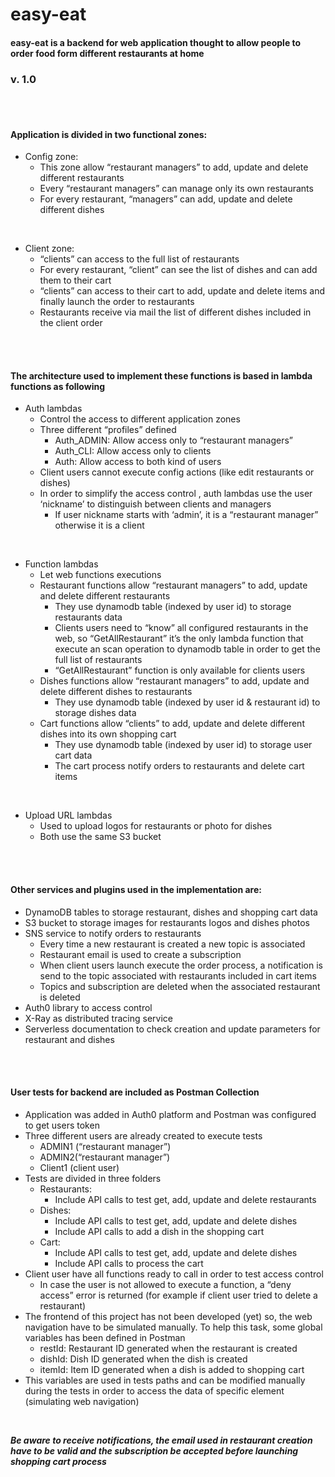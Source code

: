 # easy-eat


#### easy-eat is a backend for web application thought to allow people to order food form different restaurants at home
### **v. 1.0**  
<br>    
<br> 

    
#### Application is divided in two functional zones:

* Config zone:
  - This zone allow “restaurant managers” to add, update and delete different restaurants
  - Every “restaurant managers” can manage only its own restaurants
  - For every restaurant, “managers” can add, update and delete different dishes
<br>

* Client zone:
  - “clients” can access to the full list of restaurants
  - For every restaurant, “client” can see the list of dishes and can add them to their cart
  - “clients” can access to their cart to add, update and delete items and finally launch the order to restaurants
  - Restaurants receive via mail the list of different dishes included in the client order

<br>    
<br> 
    
#### The architecture used to implement these functions is based in lambda functions as following

 

* Auth lambdas
  - Control the access to different application zones
  - Three different “profiles” defined
    - Auth_ADMIN: Allow access only to “restaurant managers”
    - Auth_CLI: Allow access only to clients
    - Auth: Allow access to both kind of users
  - Client users cannot execute config actions (like edit restaurants or dishes)
  - In order to simplify the access control , auth lambdas use the user ‘nickname’ to distinguish between clients and managers
    - If user nickname starts with ‘admin’, it is a “restaurant manager” otherwise it is a client

 <br> 
 
* Function lambdas
  - Let web functions executions
  - Restaurant functions allow “restaurant managers” to add, update and delete different restaurants
    - They use dynamodb table (indexed by user id) to storage restaurants data
    - Clients users need to “know” all configured restaurants in the web, so “GetAllRestaurant” it’s the only lambda function that execute an scan operation to dynamodb table in order to get the full list of restaurants
    - “GetAllRestaurant” function is only available for clients users 
  - Dishes functions allow “restaurant managers” to add, update and delete different dishes to restaurants
    - They use dynamodb table (indexed by user id & restaurant id) to storage dishes data
  - Cart functions allow “clients” to add, update and delete different dishes into its own shopping cart
    - They use dynamodb table (indexed by user id) to storage user cart data
    - The cart process notify orders to restaurants and delete cart items


 <br> 
 
* Upload URL lambdas
  - Used to upload logos for restaurants or photo for dishes
  - Both use the same S3 bucket

 
<br>    
<br> 

#### Other services and plugins used in the implementation are:

 

* DynamoDB tables to storage restaurant, dishes and shopping cart data
* S3 bucket to storage images for restaurants logos and dishes photos
* SNS service to notify orders to restaurants
  - Every time a new restaurant is created a new topic is associated
  - Restaurant email is used to create a subscription
  - When client users launch execute the order process, a notification is send to the topic associated with restaurants included in cart items
  - Topics and subscription are deleted when the associated restaurant is deleted 
* Auth0 library to access control
* X-Ray as distributed tracing service
* Serverless documentation to check creation and update parameters for restaurant and dishes

 
<br>    
<br> 

#### User tests for backend are included as Postman Collection

 

* Application was added in Auth0 platform and Postman was configured to get users token
* Three different users are already created to execute tests
  - ADMIN1 (“restaurant manager”)
  - ADMIN2(“restaurant manager”)
  - Client1 (client user)
* Tests are divided in three folders
  - Restaurants:
    - Include API calls to test get, add, update and delete restaurants
  - Dishes:
    - Include API calls to test get, add, update and delete dishes
    - Include API calls to add a dish in the shopping cart
  - Cart:
    - Include API calls to test get, add, update and delete dishes
    - Include API calls to process the cart
* Client user have all functions ready to call in order to test access control
  - In case the user is not allowed to execute a function, a  “deny access” error is returned (for example if client user tried to delete a restaurant)
* The frontend of this project has not been developed (yet) so, the web navigation have to be simulated manually. To help this task, some global variables has been defined in Postman
  - restId: Restaurant ID generated when the restaurant is created
  - dishId:  Dish ID generated when the dish is created
  - itemId: Item ID generated when a dish is added to shopping cart
* This variables are used in tests paths and can be modified manually during the tests in order to access the data of specific element (simulating web navigation)
<br>

***Be aware to receive notifications, the email used in restaurant creation have to be valid and the subscription be accepted before launching shopping cart process***
